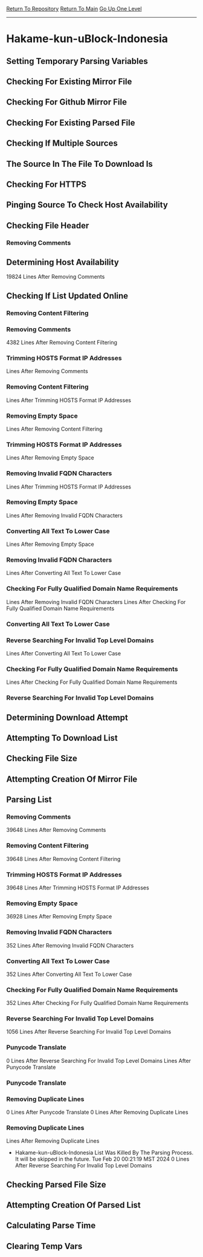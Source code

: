 [Return To Repository](https://github.com/DigitalWarrior/piholeparser/)
[Return To Main](https://github.com/DigitalWarrior/piholeparser/blob/master/RecentRunLogs/Mainlog.md)
[Go Up One Level](https://github.com/DigitalWarrior/piholeparser/blob/master/RecentRunLogs/TopLevelScripts/30-Processing-External-Blacklists.md)
____________________________________
# Hakame-kun-uBlock-Indonesia
## Setting Temporary Parsing Variables
## Checking For Existing Mirror File
## Checking For Github Mirror File
## Checking For Existing Parsed File
## Checking If Multiple Sources
## The Source In The File To Download Is
## Checking For HTTPS
## Pinging Source To Check Host Availability
## Checking File Header
### Removing Comments
## Determining Host Availability
19824 Lines After Removing Comments
## Checking If List Updated Online
### Removing Content Filtering
### Removing Comments
4382 Lines After Removing Content Filtering
### Trimming HOSTS Format IP Addresses
 Lines After Removing Comments
### Removing Content Filtering
 Lines After Trimming HOSTS Format IP Addresses
### Removing Empty Space
 Lines After Removing Content Filtering
### Trimming HOSTS Format IP Addresses
 Lines After Removing Empty Space
### Removing Invalid FQDN Characters
 Lines After Trimming HOSTS Format IP Addresses
### Removing Empty Space
 Lines After Removing Invalid FQDN Characters
### Converting All Text To Lower Case
 Lines After Removing Empty Space
### Removing Invalid FQDN Characters
 Lines After Converting All Text To Lower Case
### Checking For Fully Qualified Domain Name Requirements
 Lines After Removing Invalid FQDN Characters
 Lines After Checking For Fully Qualified Domain Name Requirements
### Converting All Text To Lower Case
### Reverse Searching For Invalid Top Level Domains
 Lines After Converting All Text To Lower Case
### Checking For Fully Qualified Domain Name Requirements
 Lines After Checking For Fully Qualified Domain Name Requirements
### Reverse Searching For Invalid Top Level Domains
## Determining Download Attempt
## Attempting To Download List
## Checking File Size
## Attempting Creation Of Mirror File
## Parsing List
### Removing Comments
39648 Lines After Removing Comments
### Removing Content Filtering
39648 Lines After Removing Content Filtering
### Trimming HOSTS Format IP Addresses
39648 Lines After Trimming HOSTS Format IP Addresses
### Removing Empty Space
36928 Lines After Removing Empty Space
### Removing Invalid FQDN Characters
352 Lines After Removing Invalid FQDN Characters
### Converting All Text To Lower Case
352 Lines After Converting All Text To Lower Case
### Checking For Fully Qualified Domain Name Requirements
352 Lines After Checking For Fully Qualified Domain Name Requirements
### Reverse Searching For Invalid Top Level Domains
1056 Lines After Reverse Searching For Invalid Top Level Domains
### Punycode Translate
0 Lines After Reverse Searching For Invalid Top Level Domains
 Lines After Punycode Translate
### Punycode Translate
### Removing Duplicate Lines
0 Lines After Punycode Translate
0 Lines After Removing Duplicate Lines
### Removing Duplicate Lines
 Lines After Removing Duplicate Lines
* Hakame-kun-uBlock-Indonesia List Was Killed By The Parsing Process. It will be skipped in the future. Tue Feb 20 00:21:19 MST 2024
0 Lines After Reverse Searching For Invalid Top Level Domains
## Checking Parsed File Size
## Attempting Creation Of Parsed List
## Calculating Parse Time
## Clearing Temp Vars
